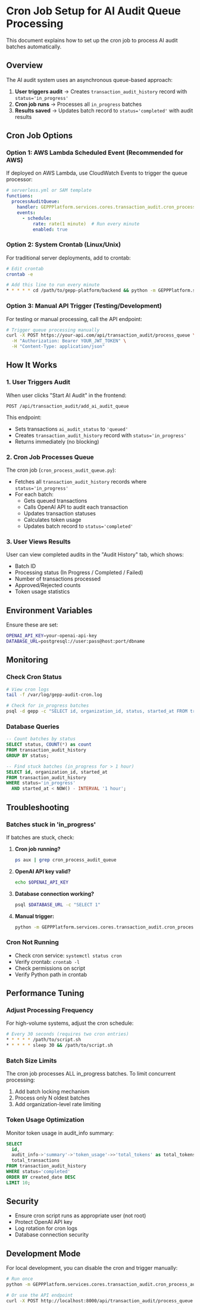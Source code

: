 # Cron Job Setup for AI Audit Queue Processing

This document explains how to set up the cron job to process AI audit batches automatically.

## Overview

The AI audit system uses an asynchronous queue-based approach:

1. **User triggers audit** → Creates `transaction_audit_history` record with `status='in_progress'`
2. **Cron job runs** → Processes all `in_progress` batches
3. **Results saved** → Updates batch record to `status='completed'` with audit results

## Cron Job Options

### Option 1: AWS Lambda Scheduled Event (Recommended for AWS)

If deployed on AWS Lambda, use CloudWatch Events to trigger the queue processor:

```yaml
# serverless.yml or SAM template
functions:
  processAuditQueue:
    handler: GEPPPlatform.services.cores.transaction_audit.cron_process_audit_queue.main
    events:
      - schedule:
          rate: rate(1 minute)  # Run every minute
          enabled: true
```

### Option 2: System Crontab (Linux/Unix)

For traditional server deployments, add to crontab:

```bash
# Edit crontab
crontab -e

# Add this line to run every minute
* * * * * cd /path/to/gepp-platform/backend && python -m GEPPPlatform.services.cores.transaction_audit.cron_process_audit_queue >> /var/log/gepp-audit-cron.log 2>&1
```

### Option 3: Manual API Trigger (Testing/Development)

For testing or manual processing, call the API endpoint:

```bash
# Trigger queue processing manually
curl -X POST https://your-api.com/api/transaction_audit/process_queue \
  -H "Authorization: Bearer YOUR_JWT_TOKEN" \
  -H "Content-Type: application/json"
```

## How It Works

### 1. User Triggers Audit

When user clicks "Start AI Audit" in the frontend:

```
POST /api/transaction_audit/add_ai_audit_queue
```

This endpoint:
- Sets transactions `ai_audit_status` to `'queued'`
- Creates `transaction_audit_history` record with `status='in_progress'`
- Returns immediately (no blocking)

### 2. Cron Job Processes Queue

The cron job (`cron_process_audit_queue.py`):
- Fetches all `transaction_audit_history` records where `status='in_progress'`
- For each batch:
  - Gets queued transactions
  - Calls OpenAI API to audit each transaction
  - Updates transaction statuses
  - Calculates token usage
  - Updates batch record to `status='completed'`

### 3. User Views Results

User can view completed audits in the "Audit History" tab, which shows:
- Batch ID
- Processing status (In Progress / Completed / Failed)
- Number of transactions processed
- Approved/Rejected counts
- Token usage statistics

## Environment Variables

Ensure these are set:

```bash
OPENAI_API_KEY=your-openai-api-key
DATABASE_URL=postgresql://user:pass@host:port/dbname
```

## Monitoring

### Check Cron Status

```bash
# View cron logs
tail -f /var/log/gepp-audit-cron.log

# Check for in_progress batches
psql -d gepp -c "SELECT id, organization_id, status, started_at FROM transaction_audit_history WHERE status='in_progress';"
```

### Database Queries

```sql
-- Count batches by status
SELECT status, COUNT(*) as count
FROM transaction_audit_history
GROUP BY status;

-- Find stuck batches (in_progress for > 1 hour)
SELECT id, organization_id, started_at
FROM transaction_audit_history
WHERE status='in_progress'
  AND started_at < NOW() - INTERVAL '1 hour';
```

## Troubleshooting

### Batches stuck in 'in_progress'

If batches are stuck, check:

1. **Cron job running?**
   ```bash
   ps aux | grep cron_process_audit_queue
   ```

2. **OpenAI API key valid?**
   ```bash
   echo $OPENAI_API_KEY
   ```

3. **Database connection working?**
   ```bash
   psql $DATABASE_URL -c "SELECT 1"
   ```

4. **Manual trigger:**
   ```bash
   python -m GEPPPlatform.services.cores.transaction_audit.cron_process_audit_queue
   ```

### Cron Not Running

- Check cron service: `systemctl status cron`
- Verify crontab: `crontab -l`
- Check permissions on script
- Verify Python path in crontab

## Performance Tuning

### Adjust Processing Frequency

For high-volume systems, adjust the cron schedule:

```bash
# Every 30 seconds (requires two cron entries)
* * * * * /path/to/script.sh
* * * * * sleep 30 && /path/to/script.sh
```

### Batch Size Limits

The cron job processes ALL in_progress batches. To limit concurrent processing:

1. Add batch locking mechanism
2. Process only N oldest batches
3. Add organization-level rate limiting

### Token Usage Optimization

Monitor token usage in audit_info summary:

```sql
SELECT
  id,
  audit_info->'summary'->'token_usage'->>'total_tokens' as total_tokens,
  total_transactions
FROM transaction_audit_history
WHERE status='completed'
ORDER BY created_date DESC
LIMIT 10;
```

## Security

- Ensure cron script runs as appropriate user (not root)
- Protect OpenAI API key
- Log rotation for cron logs
- Database connection security

## Development Mode

For local development, you can disable the cron and trigger manually:

```bash
# Run once
python -m GEPPPlatform.services.cores.transaction_audit.cron_process_audit_queue

# Or use the API endpoint
curl -X POST http://localhost:8000/api/transaction_audit/process_queue
```
